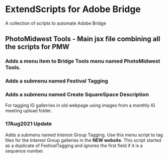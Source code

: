 # ExtendScripts for Adobe Bridge
A collection of scripts to automate Adobe Bridge
## PhotoMidwest Tools - Main jsx file combining all the scripts for PMW
### Adds a menu item to Bridge Tools menu named PhotoMidwest Tools.
### Adds a submenu named Festival Tagging
### Adds a submenu named Create SquareSpace Description
For tagging IG gallerries in old webpage using images from a monthly IG meeting upload folder.
### 17Aug2021 Update
Adds a submenu named Interest Group Tagging. Use this menu script to tag files for the Interest Group galleries in the **NEW website**.
This script started as a duplicate of FestivalTagging and ignores the first field if it is a sequence number.
